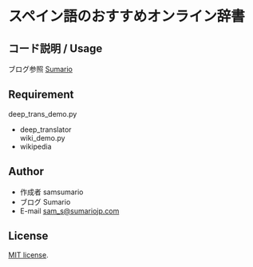 # スペイン語のおすすめオンライン辞書

## コード説明 / Usage

ブログ参照 [Sumario](https://sumariojp.com/?p=1439)

## Requirement

deep_trans_demo.py  
* deep_translator  
wiki_demo.py  
* wikipedia

## Author
 
* 作成者 samsumario
* ブログ Sumario
* E-mail sam_s@sumariojp.com
 
## License
 
[MIT license](https://en.wikipedia.org/wiki/MIT_License).
 

